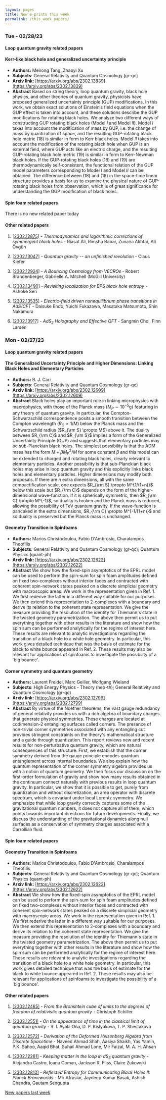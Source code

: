 ```yaml
---
layout: pages
title: New e-prints this week
permalink: /this_week_papers/
---
```




### Tue - 02/28/23

#### Loop quantum gravity related papers

#### **Kerr-like black hole and generalized uncertainty principle**
 - **Authors:** Meirong Tang, Zhaoyi Xu
 - **Subjects:** General Relativity and Quantum Cosmology (gr-qc)
 - **Arxiv link:** [https://arxiv.org/abs/2302.13839](https://arxiv.org/abs/2302.13839)
 - **Abstract**
 Based on string theory, loop quantum gravity, black hole physics, and other theories of quantum gravity, physicists have proposed generalized uncertainty principle (GUP) modifications. In this work, we obtain exact solutions of Einstein$'$s field equations when the GUP effect is taken into account, and these solutions describe the GUP modifications for rotating black holes. We analyze two different ways of constructing GUP rotating black holes (Model $I$ and Model $II$). Model $I$ takes into account the modification of mass by GUP, i.e. the change of mass by quantization of space, and the resulting GUP-rotating black hole metric (18) is similar in form to Kerr black holes. Model $II$ takes into account the modification of the rotating black hole when GUP is an external field, where GUP acts like an electric charge, and the resulting GUP-rotating black hole metric (19) is similar in form to Kerr-Newman black holes. If the GUP-rotating black holes (18) and (19) are thermodynamically self-consistent, the functional relation of the GUP model parameters corresponding to Model $I$ and Model $II$ can be obtained. The difference between (18) and (19) in the space-time linear structure provides a basis for us to examine the physical nature of GUP-rotating black holes from observation, which is of great significance for understanding the GUP modification of black holes. 

#### Spin foam related papers

There is no new related paper today 



#### Other related papers

1. [[2302.12875]](https://arxiv.org/abs/2302.12875) - *Thermodynamics and logarithmic corrections of symmergent black holes* - Riasat Ali, Rimsha Babar, Zunaira Akhtar, Ali Övgün

1. [[2302.13047]](https://arxiv.org/abs/2302.13047) - *Quantum gravity -- an unfinished revolution* - Claus Kiefer

1. [[2302.12924]](https://arxiv.org/abs/2302.12924) - *A Bouncing Cosmology from VECROs* - Robert Brandenberger, Gabrielle A. Mitchell (McGill University)

1. [[2302.13490]](https://arxiv.org/abs/2302.13490) - *Revisiting localization for BPS black hole entropy* - Ashoke Sen

1. [[2302.13535]](https://arxiv.org/abs/2302.13535) - *Electric-field driven nonequilibrium phase transitions in AdS/CFT* - Daisuke Endo, Yuichi Fukazawa, Masataka Matsumoto, Shin Nakamura

1. [[2302.13917]](https://arxiv.org/abs/2302.13917) - *AdS$_2$ Holography and Effective QFT* - Sangmin Choi, Finn Larsen



### Mon - 02/27/23

#### Loop quantum gravity related papers

#### **The Generalized Uncertainty Principle and Higher Dimensions: Linking  Black Holes and Elementary Particles**
 - **Authors:** B. J. Carr
 - **Subjects:** General Relativity and Quantum Cosmology (gr-qc)
 - **Arxiv link:** [https://arxiv.org/abs/2302.12609](https://arxiv.org/abs/2302.12609)
 - **Abstract**
 Black holes play an important role in linking microphysics with macrophysics, with those of the Planck mass ($M_P \sim10^{-5}$g) featuring in any theory of quantum gravity. In particular, the Compton-Schwarzschild correspondence posits a smooth transition between the Compton wavelength ($R_C \propto 1/M$) below the Planck mass and the Schwarzschild radius ($R_{\rm S} \propto M$) above it. The duality between $R_{\rm C}$ and $R_{\rm S}$ implies a form of the Generalized Uncertainty Principle (GUP) and suggests that elementary particles may be sub-Planckian black holes. The simplest possibility is that the ADM mass has the form $M + \beta M_P^2/M$ for some constant $\beta$ and this model can be extended to charged and rotating black holes, clearly relevant to elementary particles. Another possibility is that sub-Planckian black holes may arise in loop quantum gravity and this explicitly links black holes and elementary particles. Higher dimensions may modify both proposals. If there are $n$ extra dimensions, all with the same compactification scale, one expects $R_{\rm S} \propto M^{1/(1+n)}$ below this scale but $R_{\rm C}$ depends on the form of the higher-dimensional wave-function. If it is spherically symmetric, then $R_{\rm C} \propto M^{-1}$, so duality is broken and the Planck mass is reduced, allowing the possibility of TeV quantum gravity. If the wave-function is pancaked in the extra dimensions, $R_{\rm C} \propto M^{-1/(1+n)}$ and so duality is preserved but the Planck mass is unchanged. 

#### **Geometry Transition in Spinfoams**
 - **Authors:** Marios Christodoulou, Fabio D'Ambrosio, Charalampos Theofilis
 - **Subjects:** General Relativity and Quantum Cosmology (gr-qc); Quantum Physics (quant-ph)
 - **Arxiv link:** [https://arxiv.org/abs/2302.12622](https://arxiv.org/abs/2302.12622)
 - **Abstract**
 We show how the fixed-spin asymptotics of the EPRL model can be used to perform the spin-sum for spin foam amplitudes defined on fixed two-complexes without interior faces and contracted with coherent spin-network states peaked on a discrete simplicial geometry with macroscopic areas. We work in the representation given in Ref. 1. We first rederive the latter in a different way suitable for our purposes. We then extend this representation to 2-complexes with a boundary and derive its relation to the coherent state representation. We give the measure providing the resolution of the identity for Thiemann's state in the twisted geometry parametrization. The above then permit us to put everything together with other results in the literature and show how the spin sum can be performed analytically for the regime of interest here. These results are relevant to analytic investigations regarding the transition of a black hole to a white hole geometry. In particular, this work gives detailed technique that was the basis of estimate for the black to white bounce appeared in Ref. 2. These results may also be relevant for applications of spinfoams to investigate the possibility of a 'big bounce'. 

#### **Corner symmetry and quantum geometry**
 - **Authors:** Laurent Freidel, Marc Geiller, Wolfgang Wieland
 - **Subjects:** High Energy Physics - Theory (hep-th); General Relativity and Quantum Cosmology (gr-qc)
 - **Arxiv link:** [https://arxiv.org/abs/2302.12799](https://arxiv.org/abs/2302.12799)
 - **Abstract**
 By virtue of the Noether theorems, the vast gauge redundancy of general relativity provides us with a rich algebra of boundary charges that generate physical symmetries. These charges are located at codimension-2 entangling surfaces called corners. The presence of non-trivial corner symmetries associated with any entangling cut provides stringent constraints on the theory's mathematical structure and a guide through quantization. This report reviews new and recent results for non-perturbative quantum gravity, which are natural consequences of this structure. First, we establish that the corner symmetry derived from the gauge principle encodes quantum entanglement across internal boundaries. We also explain how the quantum representation of the corner symmetry algebra provides us with a notion of quantum geometry. We then focus our discussion on the first-order formulation of gravity and show how many results obtained in the continuum connect naturally with previous results in loop quantum gravity. In particular, we show that it is possible to get, purely from quantization and without discretization, an area operator with discrete spectrum, which is covariant under local Lorentz symmetry. We emphasize that while loop gravity correctly captures some of the gravitational quantum numbers, it does not capture all of them, which points towards important directions for future developments. Finally, we discuss the understanding of the gravitational dynamics along null surfaces as a conservation of symmetry charges associated with a Carrollian fluid. 

#### Spin foam related papers

#### **Geometry Transition in Spinfoams**
 - **Authors:** Marios Christodoulou, Fabio D'Ambrosio, Charalampos Theofilis
 - **Subjects:** General Relativity and Quantum Cosmology (gr-qc); Quantum Physics (quant-ph)
 - **Arxiv link:** [https://arxiv.org/abs/2302.12622](https://arxiv.org/abs/2302.12622)
 - **Abstract**
 We show how the fixed-spin asymptotics of the EPRL model can be used to perform the spin-sum for spin foam amplitudes defined on fixed two-complexes without interior faces and contracted with coherent spin-network states peaked on a discrete simplicial geometry with macroscopic areas. We work in the representation given in Ref. 1. We first rederive the latter in a different way suitable for our purposes. We then extend this representation to 2-complexes with a boundary and derive its relation to the coherent state representation. We give the measure providing the resolution of the identity for Thiemann's state in the twisted geometry parametrization. The above then permit us to put everything together with other results in the literature and show how the spin sum can be performed analytically for the regime of interest here. These results are relevant to analytic investigations regarding the transition of a black hole to a white hole geometry. In particular, this work gives detailed technique that was the basis of estimate for the black to white bounce appeared in Ref. 2. These results may also be relevant for applications of spinfoams to investigate the possibility of a 'big bounce'. 



#### Other related papers

1. [[2302.12485]](https://arxiv.org/abs/2302.12485) - *From the Bronshtein cube of limits to the degrees of freedom of  relativistic quantum gravity* - Christoph Schiller

1. [[2302.12551]](https://arxiv.org/abs/2302.12551) - *On the appearance of time in the classical limit of quantum gravity* - R. I. Ayala Oña, D. P. Kislyakova, T. P. Shestakova

1. [[2302.12572]](https://arxiv.org/abs/2302.12572) - *Derivation of the Deformed Heisenberg Algebra from Discrete Spacetime* - Naveed Ahmad Shah, Aasiya Shaikh, Yas Yamin, P.K. Sahoo, Aaqid Bhat, Suhail Ahmad Lone, Mir Faizal, M. A. H. Ahsan

1. [[2302.12281]](https://arxiv.org/abs/2302.12281) - *Keeping matter in the loop in dS$_3$ quantum gravity* - Alejandra Castro, Ioana Coman, Jackson R. Fliss, Claire Zukowski

1. [[2302.12810]](https://arxiv.org/abs/2302.12810) - *Reflected Entropy for Communicating Black Holes II: Planck Braneworlds* - Mir Afrasiar, Jaydeep Kumar Basak, Ashish Chandra, Gautam Sengupta






[New papers last week]({{site.url}}/archived/weekly/pre-prints/2023/02/27/archived_weekly_papers.html)